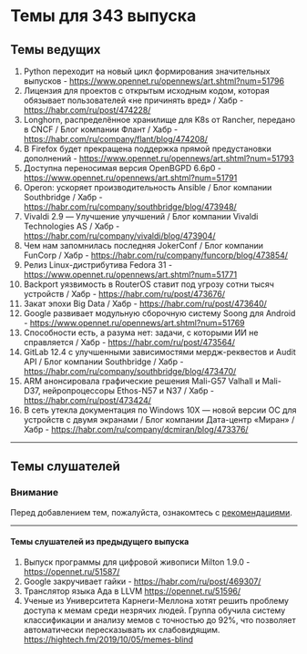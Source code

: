 # Темы для 343 выпуска
## Темы ведущих
1. Python переходит на новый цикл формирования значительных выпусков - https://www.opennet.ru/opennews/art.shtml?num=51796
1. Лицензия для проектов с открытым исходным кодом, которая обязывает пользователей «не причинять вред» / Хабр - https://habr.com/ru/post/474228/
1. Longhorn, распределённое хранилище для K8s от Rancher, передано в CNCF / Блог компании Флант / Хабр - https://habr.com/ru/company/flant/blog/474208/
1. В Firefox будет прекращена поддержка прямой предустановки дополнений - https://www.opennet.ru/opennews/art.shtml?num=51793
1. Доступна переносимая версия OpenBGPD 6.6p0 - https://www.opennet.ru/opennews/art.shtml?num=51791
1. Operon: ускоряет производительность Ansible / Блог компании Southbridge / Хабр - https://habr.com/ru/company/southbridge/blog/473948/
1. Vivaldi 2.9 — Улучшение улучшений / Блог компании Vivaldi Technologies AS / Хабр - https://habr.com/ru/company/vivaldi/blog/473904/
1. Чем нам запомнилась последняя JokerConf / Блог компании FunCorp / Хабр - https://habr.com/ru/company/funcorp/blog/473854/
1. Релиз Linux-дистрибутива Fedora 31 - https://www.opennet.ru/opennews/art.shtml?num=51771
1. Backport уязвимость в RouterOS ставит под угрозу сотни тысяч устройств / Хабр - https://habr.com/ru/post/473676/
1. Закат эпохи Big Data / Хабр - https://habr.com/ru/post/473640/
1. Google развивает модульную сборочную систему Soong для Android - https://www.opennet.ru/opennews/art.shtml?num=51769
1. Способности есть, а разума нет: задачи, с которыми ИИ не справляется / Хабр - https://habr.com/ru/post/473564/
1. GitLab 12.4 с улучшенными зависимостями мердж-реквестов и Audit API / Блог компании Southbridge / Хабр - https://habr.com/ru/company/southbridge/blog/473470/
1. ARM анонсировала графические решения Mali-G57 Valhall и Mali-D37, нейропроцессоры Ethos-N57 и N37 / Хабр - https://habr.com/ru/post/473424/
1. В сеть утекла документация по Windows 10X — новой версии ОС для устройств с двумя экранами / Блог компании Дата-центр «Миран» / Хабр - https://habr.com/ru/company/dcmiran/blog/473376/


---

## Темы слушателей
### Внимание
Перед добавлением тем, пожалуйста, ознакомтесь с [рекомендациями](Recommendations_for_the_proposed_topics.md).

---

#### Темы слушателей из предыдущего выпуска

1. Выпуск программы для цифровой живописи Milton 1.9.0 - https://opennet.ru/51587/
1. Google закручивает гайки - https://habr.com/ru/post/469307/
1. Транслятор языка Ада в LLVM https://opennet.ru/51596/
1. Ученые из Университета Карнеги-Меллона хотят решить проблему доступа к мемам среди незрячих людей. Группа обучила систему классификации и анализу мемов с точностью до 92%, что позволяет автоматически пересказывать их слабовидящим. https://hightech.fm/2019/10/05/memes-blind
